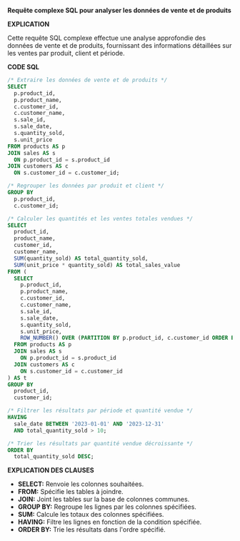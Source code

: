 **Requête complexe SQL pour analyser les données de vente et de produits**

**EXPLICATION**

Cette requête SQL complexe effectue une analyse approfondie des données de vente et de produits, fournissant des informations détaillées sur les ventes par produit, client et période.

**CODE SQL**

```sql
/* Extraire les données de vente et de produits */
SELECT
  p.product_id,
  p.product_name,
  c.customer_id,
  c.customer_name,
  s.sale_id,
  s.sale_date,
  s.quantity_sold,
  s.unit_price
FROM products AS p
JOIN sales AS s
  ON p.product_id = s.product_id
JOIN customers AS c
  ON s.customer_id = c.customer_id;

/* Regrouper les données par produit et client */
GROUP BY
  p.product_id,
  c.customer_id;

/* Calculer les quantités et les ventes totales vendues */
SELECT
  product_id,
  product_name,
  customer_id,
  customer_name,
  SUM(quantity_sold) AS total_quantity_sold,
  SUM(unit_price * quantity_sold) AS total_sales_value
FROM (
  SELECT
    p.product_id,
    p.product_name,
    c.customer_id,
    c.customer_name,
    s.sale_id,
    s.sale_date,
    s.quantity_sold,
    s.unit_price,
    ROW_NUMBER() OVER (PARTITION BY p.product_id, c.customer_id ORDER BY s.sale_date) AS row_num
  FROM products AS p
  JOIN sales AS s
    ON p.product_id = s.product_id
  JOIN customers AS c
    ON s.customer_id = c.customer_id
) AS t
GROUP BY
  product_id,
  customer_id;

/* Filtrer les résultats par période et quantité vendue */
HAVING
  sale_date BETWEEN '2023-01-01' AND '2023-12-31'
  AND total_quantity_sold > 10;

/* Trier les résultats par quantité vendue décroissante */
ORDER BY
  total_quantity_sold DESC;
```

**EXPLICATION DES CLAUSES**

* **SELECT:** Renvoie les colonnes souhaitées.
* **FROM:** Spécifie les tables à joindre.
* **JOIN:** Joint les tables sur la base de colonnes communes.
* **GROUP BY:** Regroupe les lignes par les colonnes spécifiées.
* **SUM:** Calcule les totaux des colonnes spécifiées.
* **HAVING:** Filtre les lignes en fonction de la condition spécifiée.
* **ORDER BY:** Trie les résultats dans l'ordre spécifié.